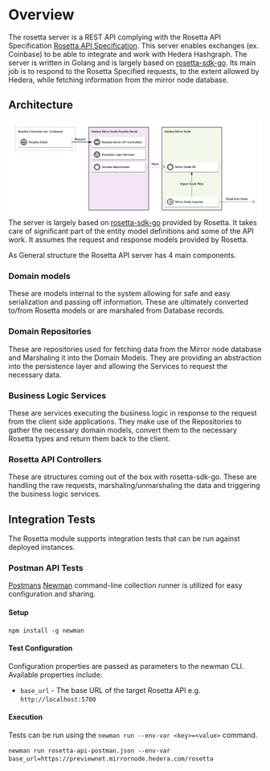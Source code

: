 # Overview

The rosetta server is a REST API complying with the Rosetta API
Specification [Rosetta API Specification](https://www.rosetta-api.org/docs/welcome.html). This server enables
exchanges (ex. Coinbase) to be able to integrate and work with Hedera Hashgraph. The server is written in Golang and is
largely based on [rosetta-sdk-go](https://github.com/coinbase/rosetta-sdk-go). Its main job is to respond to the Rosetta
Specified requests, to the extent allowed by Hedera, while fetching information from the mirror node database.

## Architecture

![Hedera Mirror Node Rosetta API](images/rosetta-server.png)
The server is largely based on [rosetta-sdk-go](https://github.com/coinbase/rosetta-sdk-go) provided by Rosetta. It
takes care of significant part of the entity model definitions and some of the API work. It assumes the request and
response models provided by Rosetta.

As General structure the Rosetta API server has 4 main components.

### Domain models

These are models internal to the system allowing for safe and easy serialization and passing off information. These are
ultimately converted to/from Rosetta models or are marshaled from Database records.

### Domain Repositories

These are repositories used for fetching data from the Mirror node database and Marshaling it into the Domain Models.
They are providing an abstraction into the persistence layer and allowing the Services to request the necessary data.

### Business Logic Services

These are services executing the business logic in response to the request from the client side applications. They make
use of the Repositories to gather the necessary domain models, convert them to the necessary Rosetta types and return
them back to the client.

### Rosetta API Controllers

These are structures coming out of the box with rosetta-sdk-go. These are handling the raw requests,
marshaling/unmarshaling the data and triggering the business logic services.

## Integration Tests

The Rosetta module supports integration tests that can be run against deployed instances.

### Postman API Tests

[Postmans](https://www.postman.com/) [Newman](https://learning.postman.com/docs/running-collections/using-newman-cli/command-line-integration-with-newman/)
command-line collection runner is utilized for easy configuration and sharing.

#### Setup

```shell
npm install -g newman
```

#### Test Configuration

Configuration properties are passed as parameters to the newman CLI. Available properties include:

- `base_url` - The base URL of the target Rosetta API e.g. `http://localhost:5700`

#### Execution

Tests can be run using the `newman run --env-var <key>=<value>` command.

```shell
newman run rosetta-api-postman.json --env-var base_url=https://previewnet.mirrornode.hedera.com/rosetta
```
